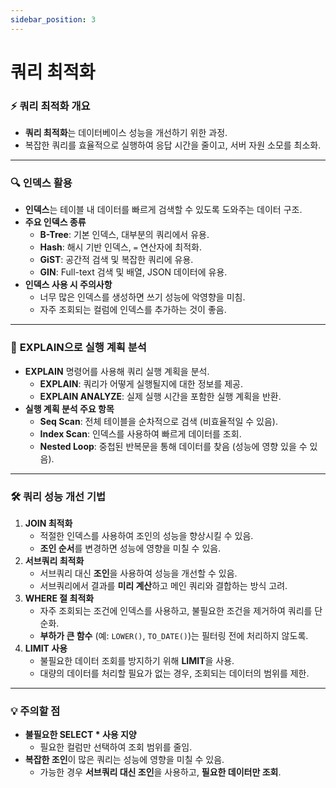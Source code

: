```yaml
---
sidebar_position: 3
---
```


# 쿼리 최적화

### ⚡ **쿼리 최적화 개요**

- **쿼리 최적화**는 데이터베이스 성능을 개선하기 위한 과정.
- 복잡한 쿼리를 효율적으로 실행하여 응답 시간을 줄이고, 서버 자원 소모를 최소화.

---

### 🔍 **인덱스 활용**

- **인덱스**는 테이블 내 데이터를 빠르게 검색할 수 있도록 도와주는 데이터 구조.
- **주요 인덱스 종류**
    - **B-Tree**: 기본 인덱스, 대부분의 쿼리에서 유용.
    - **Hash**: 해시 기반 인덱스, `=` 연산자에 최적화.
    - **GiST**: 공간적 검색 및 복잡한 쿼리에 유용.
    - **GIN**: Full-text 검색 및 배열, JSON 데이터에 유용.
- **인덱스 사용 시 주의사항**
    - 너무 많은 인덱스를 생성하면 쓰기 성능에 악영향을 미침.
    - 자주 조회되는 컬럼에 인덱스를 추가하는 것이 좋음.

---

### 📝 **EXPLAIN으로 실행 계획 분석**

- **EXPLAIN** 명령어를 사용해 쿼리 실행 계획을 분석.
    - **EXPLAIN**: 쿼리가 어떻게 실행될지에 대한 정보를 제공.
    - **EXPLAIN ANALYZE**: 실제 실행 시간을 포함한 실행 계획을 반환.
- **실행 계획 분석 주요 항목**
    - **Seq Scan**: 전체 테이블을 순차적으로 검색 (비효율적일 수 있음).
    - **Index Scan**: 인덱스를 사용하여 빠르게 데이터를 조회.
    - **Nested Loop**: 중첩된 반복문을 통해 데이터를 찾음 (성능에 영향 있을 수 있음).

---

### 🛠️ **쿼리 성능 개선 기법**

1. **JOIN 최적화**
    - 적절한 인덱스를 사용하여 조인의 성능을 향상시킬 수 있음.
    - **조인 순서**를 변경하면 성능에 영향을 미칠 수 있음.
2. **서브쿼리 최적화**
    - 서브쿼리 대신 **조인**을 사용하여 성능을 개선할 수 있음.
    - 서브쿼리에서 결과를 **미리 계산**하고 메인 쿼리와 결합하는 방식 고려.
3. **WHERE 절 최적화**
    - 자주 조회되는 조건에 인덱스를 사용하고, 불필요한 조건을 제거하여 쿼리를 단순화.
    - **부하가 큰 함수** (예: `LOWER()`, `TO_DATE()`)는 필터링 전에 처리하지 않도록.
4. **LIMIT 사용**
    - 불필요한 데이터 조회를 방지하기 위해 **LIMIT**을 사용.
    - 대량의 데이터를 처리할 필요가 없는 경우, 조회되는 데이터의 범위를 제한.

---

### 💡 **주의할 점**

- **불필요한 SELECT * 사용 지양**
    - 필요한 컬럼만 선택하여 조회 범위를 줄임.
- **복잡한 조인**이 많은 쿼리는 성능에 영향을 미칠 수 있음.
    - 가능한 경우 **서브쿼리 대신 조인**을 사용하고, **필요한 데이터만 조회**.